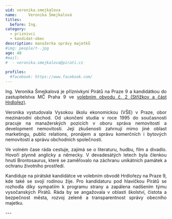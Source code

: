 ```yaml
---
uid: veronika.smejkalova
name:     Veronika Šmejkalová
titles:
  before: Ing.
category:
  - priznivci
  - kandidat-obec
description: manažerka správy majetků
#img: people/t-.jpg
age: 48
#mail:
#  - veronika.smejkalova@pirati.cz
 
profiles:
  #facebook: https://www.facebook.com/
---
```

<p style='text-align: justify;'>
Ing. Veronika Šmejkalová je příznivkyní Pirátů na Praze 9 a kandidátkou do zastupitelstva MČ Praha 9 ve <a href="/komunalni-volby-2018/strizkov/" target="_self"><u>volebním obvodu č. 2 (Střížkov a část Hrdlořez)</u></a>.
</p><p style='text-align: justify;'>
Veronika vystudovala Vysokou školu ekonomickou (VŠE) v Praze, obor mezinárodní obchod. Od ukončení studia v roce 1995 do současnosti pracuje na manažerských pozicích v oboru správa nemovitostí a development nemovitostí. Její zkušenosti zahrnují mimo jiné oblast marketingu, public relations, pronájem a správu komerčních i bytových nemovitostí a správu obchodních společností.
</p><p style='text-align: justify;'>
Ve volném čase ráda cestuje, zajímá se o literaturu, hudbu, film a divadlo. Hovoří plynně anglicky a německy. V devadesátých letech byla členkou hnutí Brontosaurus, které se zaměřovalo na záchranu unikátních památek a ochranu životního prostředí. 
</p><p style='text-align: justify;'>
Kandiduje na pirátské kandidátce ve volebním obvodě Hrdlořezy na Praze 9, kde také se svojí rodinou žije. Pro kandidaturu pod hlavičkou Pirátů se rozhodla díky sympatiím k programu strany a zapálena nadšením týmu vysočanských Pirátů.  Ráda by se angažovala v oblasti školství, čistota a bezpečnost města, rozvoj zeleně a transparentnost správy obecního majetku.
</p>
---